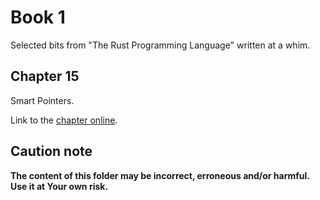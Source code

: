 # Book 1

Selected bits from "The Rust Programming Language" written at a whim.

## Chapter 15

Smart Pointers.

Link to the [chapter online](https://doc.rust-lang.org/book/ch15-00-smart-pointers.html).

## Caution note

**The content of this folder may be incorrect, erroneous and/or harmful. Use it at Your own risk.**
